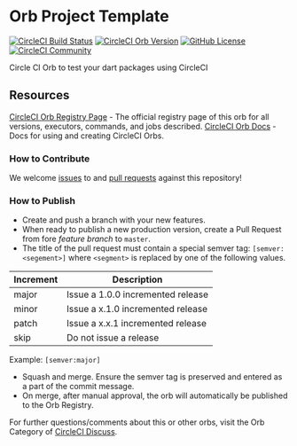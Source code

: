 # Orb Project Template

[![CircleCI Build Status](https://circleci.com/gh/emem365/dart-tester-orb.svg?style=shield "CircleCI Build Status")](https://circleci.com/gh/emem365/dart-tester-orb) [![CircleCI Orb Version](https://img.shields.io/badge/endpoint.svg?url=https://badges.circleci.io/orb/emem365/dart-tester-orb)](https://circleci.com/orbs/registry/orb/emem365/dart-tester-orb) [![GitHub License](https://img.shields.io/badge/license-MIT-lightgrey.svg)](https://raw.githubusercontent.com/emem365/dart-tester-orb/master/LICENSE) [![CircleCI Community](https://img.shields.io/badge/community-CircleCI%20Discuss-343434.svg)](https://discuss.circleci.com/c/ecosystem/orbs)



Circle CI Orb to test your dart packages using CircleCI

## Resources

[CircleCI Orb Registry Page](https://circleci.com/orbs/registry/orb/emem365/dart-tester-orb) - The official registry page of this orb for all versions, executors, commands, and jobs described.
[CircleCI Orb Docs](https://circleci.com/docs/2.0/orb-intro/#section=configuration) - Docs for using and creating CircleCI Orbs.

### How to Contribute

We welcome [issues](https://github.com/emem365/dart-tester-orb/issues) to and [pull requests](https://github.com/emem365/dart-tester-orb/pulls) against this repository!

### How to Publish
* Create and push a branch with your new features.
* When ready to publish a new production version, create a Pull Request from fore _feature branch_ to `master`.
* The title of the pull request must contain a special semver tag: `[semver:<segement>]` where `<segment>` is replaced by one of the following values.

| Increment | Description|
| ----------| -----------|
| major     | Issue a 1.0.0 incremented release|
| minor     | Issue a x.1.0 incremented release|
| patch     | Issue a x.x.1 incremented release|
| skip      | Do not issue a release|

Example: `[semver:major]`

* Squash and merge. Ensure the semver tag is preserved and entered as a part of the commit message.
* On merge, after manual approval, the orb will automatically be published to the Orb Registry.


For further questions/comments about this or other orbs, visit the Orb Category of [CircleCI Discuss](https://discuss.circleci.com/c/orbs).

